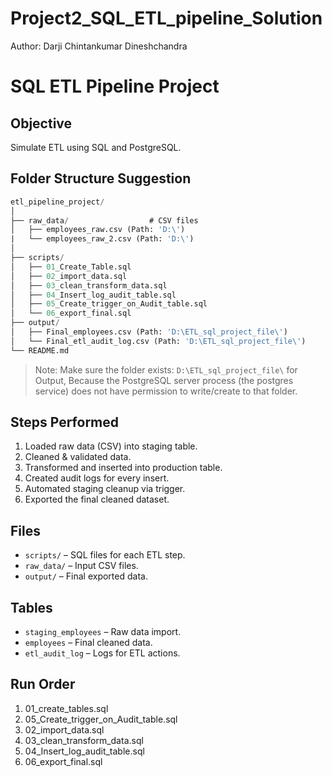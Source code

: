 # Project2_SQL_ETL_pipeline_Solution
Author: Darji Chintankumar Dineshchandra

# SQL ETL Pipeline Project

## Objective
Simulate ETL using SQL and PostgreSQL.

##  Folder Structure Suggestion
```sql
etl_pipeline_project/
│
├── raw_data/                  # CSV files
│   ├── employees_raw.csv (Path: 'D:\')
|   └── employees_raw_2.csv (Path: 'D:\')
│
├── scripts/
│   ├── 01_Create_Table.sql
│   ├── 02_import_data.sql
│   ├── 03_clean_transform_data.sql
│   ├── 04_Insert_log_audit_table.sql
│   ├── 05_Create_trigger_on_Audit_table.sql
│   └── 06_export_final.sql
├── output/
│   ├── Final_employees.csv (Path: 'D:\ETL_sql_project_file\')
│   └── Final_etl_audit_log.csv (Path: 'D:\ETL_sql_project_file\')
└── README.md
```
> Note: Make sure the folder exists: `D:\ETL_sql_project_file\` for Output, Because the PostgreSQL server process (the postgres service) does not have permission to write/create to that folder.
## Steps Performed

1. Loaded raw data (CSV) into staging table.
2. Cleaned & validated data.
3. Transformed and inserted into production table.
4. Created audit logs for every insert.
5. Automated staging cleanup via trigger.
6. Exported the final cleaned dataset.

## Files
- `scripts/` – SQL files for each ETL step.
- `raw_data/` – Input CSV files.
- `output/` – Final exported data.

## Tables
- `staging_employees` – Raw data import.
- `employees` – Final cleaned data.
- `etl_audit_log` – Logs for ETL actions.

## Run Order
1. 01_create_tables.sql
2. 05_Create_trigger_on_Audit_table.sql
3. 02_import_data.sql
4. 03_clean_transform_data.sql
5. 04_Insert_log_audit_table.sql
6. 06_export_final.sql
